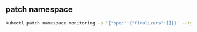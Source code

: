 ## patch namespace

```bash
kubectl patch namespace monitoring -p '{"spec":{"finalizers":[]}}' --type=merge
```